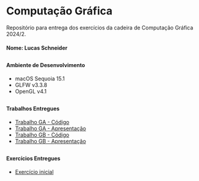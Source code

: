 # Computação Gráfica

Repositório para entrega dos exercícios da cadeira de Computação Gráfica 2024/2.

#### Nome: Lucas Schneider

##

#### Ambiente de Desenvolvimento
- macOS Sequoia 15.1
- GLFW v3.3.8
- OpenGL v4.1

##

#### Trabalhos Entregues

- [Trabalho GA - Código](https://github.com/1lusca/Computacao-Grafica/tree/main/trabalho-ga)
- [Trabalho GA - Apresentação](https://drive.google.com/file/d/1kh15z_ni_yy4vhExW2AaT2626GkNc4O2/view?usp=sharing)
- [Trabalho GB - Código](https://github.com/1lusca/Computacao-Grafica/tree/main/trabalho-gb)
- [Trabalho GB - Apresentação](https://drive.google.com/file/d/1Px9DbGdx9d_pKtDA8jScbogAoHP_ITTx/view?usp=sharing)

##

#### Exercícios Entregues

- [Exercício inicial](https://github.com/1lusca/Computacao-Grafica/tree/main/Hello3D)




